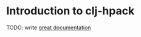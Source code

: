 # Introduction to clj-hpack

TODO: write [great documentation](http://jacobian.org/writing/what-to-write/)
